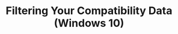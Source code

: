 ---
title: Filtering Your Compatibility Data (Windows 10)
description: You can use Query Builder to filter your compatibility-issue data or reports by selecting specific restriction criteria.
redirect_url: https://technet.microsoft.com/itpro/windows/deploy/manage-windows-upgrades-with-upgrade-analytics
---